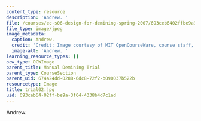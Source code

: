 ```yaml
---
content_type: resource
description: 'Andrew. '
file: /courses/ec-s06-design-for-demining-spring-2007/693ceb6402ffbe9a3f644338b4d7c1ad_trial02.jpg
file_type: image/jpeg
image_metadata:
  caption: Andrew.
  credit: 'Credit: Image courtesy of MIT OpenCourseWare, course staff, and students.'
  image-alt: 'Andrew. '
learning_resource_types: []
ocw_type: OCWImage
parent_title: Manual Demining Trial
parent_type: CourseSection
parent_uid: 674a24dd-0288-6dc8-72f2-b090037b522b
resourcetype: Image
title: trial02.jpg
uid: 693ceb64-02ff-be9a-3f64-4338b4d7c1ad
---
```

Andrew. 

